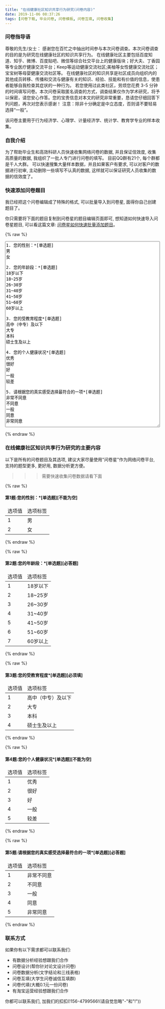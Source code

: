 ```yaml
---
title: "在线健康社区知识共享行为研究(问卷内容)"
date: 2019-11-06 08:37:26
tags: [问卷下载, 毕业问卷, 问卷模板, 问卷互填, 问卷收集]
---
```


### 问卷指导语

尊敬的先生/女士：
感谢您在百忙之中抽出时间参与本次问卷调查。本次问卷调查的目的是为研究在线健康社区的知识共享行为。
在线健康社区主要包括百度知道、知乎、微博、百度贴吧、微信等综合社交平台上的健康版块；好大夫、丁香园等专业医疗健康交流平台；Keep等运动健康交流社区;美柚等女性健康交流社区；宝宝树等母婴健康交流社区等。
在线健康社区的知识共享是社区成员向组织内的其他成员转移、传播和交流与健康有关的知识、经验、技能和有价值的信息，使患者能够自我检查其症状的一种行为。
若您使用过此类社区，劳烦您花费 3-5 分钟的时间填写问卷。本次问卷采取匿名调查的方式，调查结果仅作为学术研究，将予以保密，请您安心作答。您的宝贵信息对本文的研究非常重要，恳请您仔细回答下列问题，再次对您表示感谢！
注意：除非十分确定是中立态度，否则请不要轻易选择“一般”。

该问卷主要用于行为经济学、心理学、计量经济学、统计学、教育学专业的样本收集。

<!-- more -->


### 自我介绍

为了帮助毕业生和高效科研人员快速收集网络问卷的数据, 并且保证信效度, 收集高质量的数据, 我组织了一批人专门进行问卷的填写。
目前QQ群有21个, 每个群都是千人大群。 可以快速搜集大量样本数据，并且如果客户有要求, 可以对客户的数据进行初审, 
主动删除一些填写不认真的数据, 这样就可以保证研究人员收集的数据的信效度了。



### 快速添加问卷题目

我已经把这个问卷编辑成了特殊的格式, 可以批量导入到问卷星, 面得你自己创建题目了。

你只需要将下面的题目复制到问卷星的题目编辑页面即可, 想知道如何快速导入问卷星题目, 可以看这篇文章: [问卷星如何快速批量添加题目](https://mlln.cn/2019/06/01/%E9%97%AE%E5%8D%B7%E6%98%9F%E5%A6%82%E4%BD%95%E5%BF%AB%E9%80%9F%E6%B7%BB%E5%8A%A0%E6%89%B9%E9%87%8F%E9%A2%98%E7%9B%AE/index.html)。

{% raw %}
<textarea rows="40" style="width: 100%;">1. 您的性别：*[单选题]
男
女

2. 您的年龄段：*[单选题]
18岁以下
18~25岁
26~30岁
31~40岁
41~50岁
51~60岁
60岁以上

3. 您的受教育程度*[单选题]
高中（中专）及以下
大专
本科
硕士生及以上

4. 您的个人健康状况*[单选题]
优秀
很好
好
一般
较差

5. 请根据您的真实感受选择最符合的一项*[单选题]
非常不同意
不同意
一般
同意
非常同意</textarea>
{% endraw %}

### 在线健康社区知识共享行为研究的主要内容

以下是所有的问卷题目及其选项, 建议大家尽量使用"问卷星"作为网络问卷平台, 支持的题型更多, 更好用, 数据分析更方便。

>>> 需要快速收集问卷数据请看下面


{% raw %}
<div class="qitem">
<h4>第1题:您的性别：*[单选题][不能为空]</h4>

<table class="table">
<thead>
<tr><td>选项值</td><td>选项标签</td></tr>
</thead>
<tbody>
<tr><td>1</td><td>男</td></tr>
<tr><td>2</td><td>女</td></tr>
</tbody>
</table>

</div>
{% endraw %}


{% raw %}
<div class="qitem">
<h4>第2题:您的年龄段：*[单选题][必答题]</h4>

<table class="table">
<thead>
<tr><td>选项值</td><td>选项标签</td></tr>
</thead>
<tbody>
<tr><td>1</td><td>18岁以下</td></tr>
<tr><td>2</td><td>18~25岁</td></tr>
<tr><td>3</td><td>26~30岁</td></tr>
<tr><td>4</td><td>31~40岁</td></tr>
<tr><td>5</td><td>41~50岁</td></tr>
<tr><td>6</td><td>51~60岁</td></tr>
<tr><td>7</td><td>60岁以上</td></tr>
</tbody>
</table>

</div>
{% endraw %}


{% raw %}
<div class="qitem">
<h4>第3题:您的受教育程度*[单选题][必须填]</h4>

<table class="table">
<thead>
<tr><td>选项值</td><td>选项标签</td></tr>
</thead>
<tbody>
<tr><td>1</td><td>高中（中专）及以下</td></tr>
<tr><td>2</td><td>大专</td></tr>
<tr><td>3</td><td>本科</td></tr>
<tr><td>4</td><td>硕士生及以上</td></tr>
</tbody>
</table>

</div>
{% endraw %}


{% raw %}
<div class="qitem">
<h4>第4题:您的个人健康状况*[单选题][不能为空]</h4>

<table class="table">
<thead>
<tr><td>选项值</td><td>选项标签</td></tr>
</thead>
<tbody>
<tr><td>1</td><td>优秀</td></tr>
<tr><td>2</td><td>很好</td></tr>
<tr><td>3</td><td>好</td></tr>
<tr><td>4</td><td>一般</td></tr>
<tr><td>5</td><td>较差</td></tr>
</tbody>
</table>

</div>
{% endraw %}


{% raw %}
<div class="qitem">
<h4>第5题:请根据您的真实感受选择最符合的一项*[单选题][必答题]</h4>

<table class="table">
<thead>
<tr><td>选项值</td><td>选项标签</td></tr>
</thead>
<tbody>
<tr><td>1</td><td>非常不同意</td></tr>
<tr><td>2</td><td>不同意</td></tr>
<tr><td>3</td><td>一般</td></tr>
<tr><td>4</td><td>同意</td></tr>
<tr><td>5</td><td>非常同意</td></tr>
</tbody>
</table>

</div>
{% endraw %}



<!-- ---
title: 心理教育医学的问卷免费下载
date: 2019-05-23 08:59:15
tags: [问卷星, 问卷网, 问卷下载, 问卷互填, 问卷设计, 问卷模板, 毕业问卷, 问卷数据分析, 问卷代填, ]
--- -->

### 联系方式
 
如果你有以下需求都可以联系我们:

- 有数据分析经验想跟我们合作
- 问卷设计(帮你针对论文设计问卷)
- 问卷数据分析(文字结论和三线表格)
- 问卷互填(大学生问卷诚信互填群)
- 问卷代填(大概0.1元一份问卷)
- 有淘宝运营经验想跟我们合作

你都可以联系我们, 加我们的扣扣(!156-4799566!(请自觉忽略"-"和"!"))
